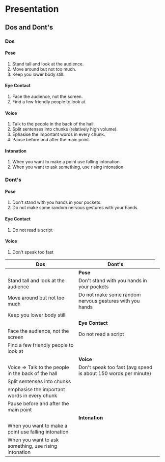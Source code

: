# Presentation

## Dos and Dont's

### Dos

#### Pose
1. Stand tall and look at the audience.
1. Move around but not too much.
1. Keep you lower body still.

#### Eye Contact
1. Face the audience, not the screen.
1. Find a few friendly people to look at.

#### Voice
1. Talk to the people in the back of the hall.
1. Split sentenses into chunks (relatively high volume).
1. Ephasise the important words in every chunk.
1. Pause before and after the main point.

#### Intonation
1. When you want to make a point use falling intonation.
1. When you want to ask something, use rising intonation.


### Dont's

#### Pose
1. Don't stand with you hands in your pockets.
1. Do not make some random nervous gestures with your hands.

#### Eye Contact
1. Do not read a script

#### Voice
1. Don't speak too fast


| **Dos**                                               | **Dont's**                                                     |
| ----------------------------------------------------- | -------------------------------------------------------------- |
| <td colspan=2>**Pose**                                |
| Stand tall and look at the audience                   | Don't stand with you hands in your pockets                     |
| Move around but not too much                          | Do not make some random nervous gestures with you hands        |
| Keep you lower body still                             |
| <td colspan=2>**Eye Contact**                         |
| Face the audience, not the screen                     | Do not read a script                                           |
| Find a few friendly people to look at                 |
| <td colspan=2>**Voice**                               |
| Voice => Talk to the people in the back of the hall   | Don't speak too fast (avg speed is about 150 words per minute) |
| Split sentenses into chunks                           |
| emphasise the important words in every chunk          |
| Pause before and after the main point                 |
| <td colspan=2>**Intonation**                          |
| When you want to make a point use falling intonation  |
| When you want to ask something, use rising intonation |


